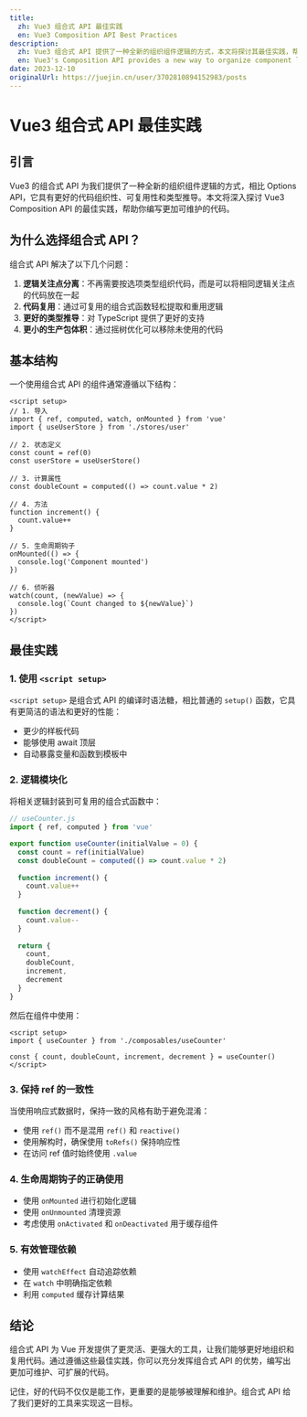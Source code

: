 ```yaml
---
title:
  zh: Vue3 组合式 API 最佳实践
  en: Vue3 Composition API Best Practices
description:
  zh: Vue3 组合式 API 提供了一种全新的组织组件逻辑的方式，本文将探讨其最佳实践，帮助你编写更加可维护的代码。
  en: Vue3's Composition API provides a new way to organize component logic. This article explores best practices to help you write more maintainable code.
date: 2023-12-10
originalUrl: https://juejin.cn/user/3702810894152983/posts
---
```


# Vue3 组合式 API 最佳实践

## 引言

Vue3 的组合式 API 为我们提供了一种全新的组织组件逻辑的方式，相比 Options API，它具有更好的代码组织性、可复用性和类型推导。本文将深入探讨 Vue3 Composition API 的最佳实践，帮助你编写更加可维护的代码。

## 为什么选择组合式 API？

组合式 API 解决了以下几个问题：

1. **逻辑关注点分离**：不再需要按选项类型组织代码，而是可以将相同逻辑关注点的代码放在一起
2. **代码复用**：通过可复用的组合式函数轻松提取和重用逻辑
3. **更好的类型推导**：对 TypeScript 提供了更好的支持
4. **更小的生产包体积**：通过摇树优化可以移除未使用的代码

## 基本结构

一个使用组合式 API 的组件通常遵循以下结构：

```vue
<script setup>
// 1. 导入
import { ref, computed, watch, onMounted } from 'vue'
import { useUserStore } from './stores/user'

// 2. 状态定义
const count = ref(0)
const userStore = useUserStore()

// 3. 计算属性
const doubleCount = computed(() => count.value * 2)

// 4. 方法
function increment() {
  count.value++
}

// 5. 生命周期钩子
onMounted(() => {
  console.log('Component mounted')
})

// 6. 侦听器
watch(count, (newValue) => {
  console.log(`Count changed to ${newValue}`)
})
</script>
```

## 最佳实践

### 1. 使用 `<script setup>`

`<script setup>` 是组合式 API 的编译时语法糖，相比普通的 `setup()` 函数，它具有更简洁的语法和更好的性能：

- 更少的样板代码
- 能够使用 await 顶层
- 自动暴露变量和函数到模板中

### 2. 逻辑模块化

将相关逻辑封装到可复用的组合式函数中：

```javascript
// useCounter.js
import { ref, computed } from 'vue'

export function useCounter(initialValue = 0) {
  const count = ref(initialValue)
  const doubleCount = computed(() => count.value * 2)
  
  function increment() {
    count.value++
  }
  
  function decrement() {
    count.value--
  }
  
  return {
    count,
    doubleCount,
    increment,
    decrement
  }
}
```

然后在组件中使用：

```vue
<script setup>
import { useCounter } from './composables/useCounter'

const { count, doubleCount, increment, decrement } = useCounter()
</script>
```

### 3. 保持 ref 的一致性

当使用响应式数据时，保持一致的风格有助于避免混淆：

- 使用 `ref()` 而不是混用 `ref()` 和 `reactive()`
- 使用解构时，确保使用 `toRefs()` 保持响应性
- 在访问 ref 值时始终使用 `.value`

### 4. 生命周期钩子的正确使用

- 使用 `onMounted` 进行初始化逻辑
- 使用 `onUnmounted` 清理资源
- 考虑使用 `onActivated` 和 `onDeactivated` 用于缓存组件

### 5. 有效管理依赖

- 使用 `watchEffect` 自动追踪依赖
- 在 `watch` 中明确指定依赖
- 利用 `computed` 缓存计算结果

## 结论

组合式 API 为 Vue 开发提供了更灵活、更强大的工具，让我们能够更好地组织和复用代码。通过遵循这些最佳实践，你可以充分发挥组合式 API 的优势，编写出更加可维护、可扩展的代码。

记住，好的代码不仅仅是能工作，更重要的是能够被理解和维护。组合式 API 给了我们更好的工具来实现这一目标。 